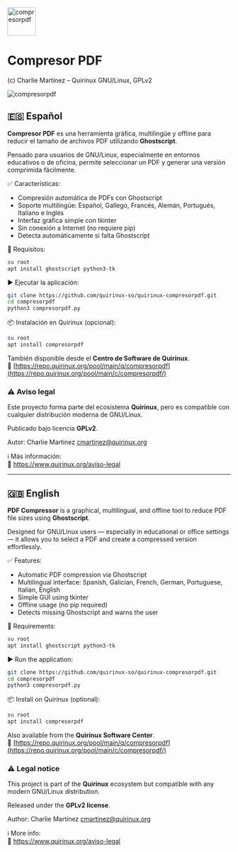 
<img width="64" height="64" alt="compresorpdf" src="https://github.com/user-attachments/assets/58bcba57-ef85-4af1-b000-2fdf4de4e2f6" />

# Compresor PDF

(c) Charlie Martínez – Quirinux GNU/Linux, GPLv2

![compresorpdf](https://github.com/user-attachments/assets/6dab20ee-9023-40bf-a758-704057061609)

## 🇪🇸 Español

**Compresor PDF** es una herramienta gráfica, multilingüe y offline para reducir el tamaño de archivos PDF utilizando **Ghostscript**.

Pensado para usuarios de GNU/Linux, especialmente en entornos educativos o de oficina, permite seleccionar un PDF y generar una versión comprimida fácilmente.

✅ Características:

- Compresión automática de PDFs con Ghostscript  
- Soporte multilingüe: Español, Gallego, Francés, Alemán, Portugués, Italiano e Inglés  
- Interfaz gráfica simple con tkinter  
- Sin conexión a Internet (no requiere pip)  
- Detecta automáticamente si falta Ghostscript  

🔧 Requisitos:

```bash
su root
apt install ghostscript python3-tk
```

▶️ Ejecutar la aplicación:

```bash
git clone https://github.com/quirinux-so/quirinux-compresorpdf.git
cd compresorpdf
python3 compresorpdf.py
```

📦 Instalación en Quirinux (opcional):

```bash
su root
apt install compresorpdf
```

También disponible desde el **Centro de Software de Quirinux**.  
🔗 [https://repo.quirinux.org/pool/main/q/compresorpdf](https://repo.quirinux.org/pool/main/c/compresorpdf/)

### ⚠️ Aviso legal

Este proyecto forma parte del ecosistema **Quirinux**, pero es compatible con cualquier distribución moderna de GNU/Linux.

Publicado bajo licencia **GPLv2**.

Autor: Charlie Martínez <cmartinez@quirinux.org>

ℹ️ Más información:  
🔗 https://www.quirinux.org/aviso-legal

---

## 🇬🇧 English

**PDF Compressor** is a graphical, multilingual, and offline tool to reduce PDF file sizes using **Ghostscript**.

Designed for GNU/Linux users — especially in educational or office settings — it allows you to select a PDF and create a compressed version effortlessly.

✅ Features:

- Automatic PDF compression via Ghostscript  
- Multilingual interface: Spanish, Galician, French, German, Portuguese, Italian, English  
- Simple GUI using tkinter  
- Offline usage (no pip required)  
- Detects missing Ghostscript and warns the user  

🔧 Requirements:

```bash
su root
apt install ghostscript python3-tk
```

▶️ Run the application:

```bash
git clone https://github.com/quirinux-so/quirinux-compresorpdf.git
cd compresorpdf
python3 compresorpdf.py
```

📦 Install on Quirinux (optional):

```bash
su root
apt install compresorpdf
```

Also available from the **Quirinux Software Center**.  
🔗 [https://repo.quirinux.org/pool/main/q/compresorpdf](https://repo.quirinux.org/pool/main/c/compresorpdf/)

### ⚠️ Legal notice

This project is part of the **Quirinux** ecosystem but compatible with any modern GNU/Linux distribution.

Released under the **GPLv2 license**.

Author: Charlie Martínez <cmartinez@quirinux.org>

ℹ️ More info:  
🔗 https://www.quirinux.org/aviso-legal

